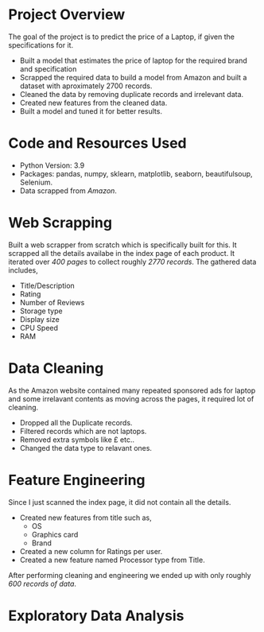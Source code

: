 # Project Overview
The goal of the project is to predict the price of a Laptop, if given the specifications for it. 
* Built a model that estimates the price of laptop for the required brand and specification
* Scrapped the required data to build a model from Amazon and built a dataset with aproximately 2700 records.
* Cleaned the data by removing duplicate records and irrelevant data.
* Created new features from the cleaned data.
* Built a model and tuned it for better results.

# Code and Resources Used
* Python Version: 3.9
* Packages: pandas, numpy, sklearn, matplotlib, seaborn, beautifulsoup, Selenium.
* Data scrapped from *Amazon*.

# Web Scrapping
Built a web scrapper from scratch which is specifically built for this. It scrapped all the details availabe in the index page of each product. It iterated over *400 pages* to collect roughly *2770 records*. The gathered data includes,
* Title/Description
* Rating
* Number of Reviews
* Storage type
* Display size
* CPU Speed
* RAM

# Data Cleaning
As the Amazon website contained many repeated sponsored ads for laptop and some irrelavant contents as moving across the pages, it required lot of cleaning.
* Dropped all the Duplicate records.
* Filtered records which are not laptops.
* Removed extra symbols like £ etc..
* Changed the data type to relavant ones.

# Feature Engineering
Since I just scanned the index page, it did not contain all the details.
* Created new features from title such as,
  * OS
  * Graphics card
  * Brand
* Created a new column for Ratings per user.
* Created a new feature named Processor type from Title.

After performing cleaning and engineering we ended up with only roughly *600 records of data*.

# Exploratory Data Analysis



